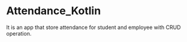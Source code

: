 # Attendance_Kotlin
It is an app that store attendance for student and employee with CRUD operation.
